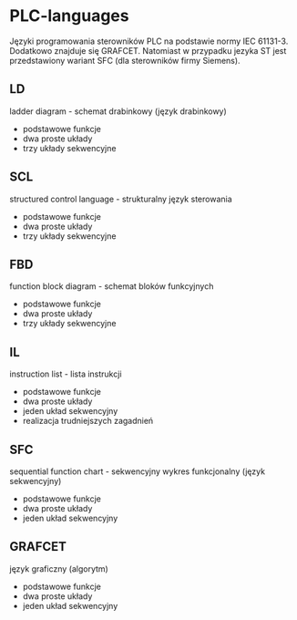 # PLC-languages
Języki programowania sterowników PLC na podstawie normy IEC 61131-3. Dodatkowo znajduje się GRAFCET. Natomiast w przypadku jezyka ST jest przedstawiony wariant SFC (dla sterowników firmy Siemens).

## LD
ladder diagram - schemat drabinkowy (język drabinkowy)
* podstawowe funkcje
* dwa proste układy
* trzy układy sekwencyjne

## SCL
structured control language - strukturalny język sterowania
* podstawowe funkcje
* dwa proste układy
* trzy układy sekwencyjne

## FBD
function block diagram - schemat bloków funkcyjnych
* podstawowe funkcje
* dwa proste układy
* trzy układy sekwencyjne

## IL
instruction list - lista instrukcji
* podstawowe funkcje
* dwa proste układy
* jeden układ sekwencyjny
* realizacja trudniejszych zagadnień

## SFC
sequential function chart - sekwencyjny wykres funkcjonalny (język sekwencyjny)
* podstawowe funkcje
* dwa proste układy
* jeden układ sekwencyjny

## GRAFCET
język graficzny (algorytm)
* podstawowe funkcje
* dwa proste układy
* jeden układ sekwencyjny
